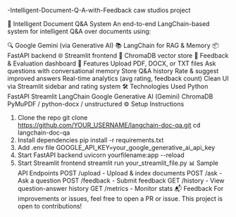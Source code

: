 -Intelligent-Document-Q-A-with-Feedback
caw studios project

📄 Intelligent Document Q&A System
An end-to-end LangChain-based system for intelligent Q&A over documents using:

🔍 Google Gemini (via Generative AI)
📚 LangChain for RAG & Memory
📦 FastAPI backend
🌐 Streamlit frontend
🧠 ChromaDB vector store
📝 Feedback & Evaluation dashboard
🚀 Features
Upload PDF, DOCX, or TXT files
Ask questions with conversational memory
Store Q&A history
Rate & suggest improved answers
Real-time analytics (avg rating, feedback count)
Clean UI via Streamlit sidebar and rating system
🛠️ Technologies Used
Python
FastAPI
Streamlit
LangChain
Google Generative AI (Gemini)
ChromaDB
PyMuPDF / python-docx / unstructured
⚙️ Setup Instructions
1. Clone the repo
git clone https://github.com/YOUR_USERNAME/langchain-doc-qa.git
cd langchain-doc-qa
2. Install dependencies
pip install -r requirements.txt
3. Add .env file
GOOGLE_API_KEY=your_google_generative_ai_api_key
4. Start FastAPI backend
uvicorn yourfilename:app --reload
5. Start Streamlit frontend
streamlit run your_streamlit_file.py
📊 Sample API Endpoints
POST /upload - Upload & index documents
POST /ask - Ask a question
POST /feedback - Submit feedback
GET /history - View question-answer history
GET /metrics - Monitor stats
📬 Feedback
For improvements or issues, feel free to open a PR or issue.
This project is open to contributions!
